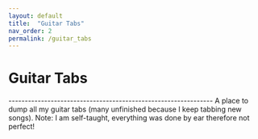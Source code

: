 ```yaml
---
layout: default
title:  "Guitar Tabs"
nav_order: 2
permalink: /guitar_tabs
---
```

<h1>Guitar Tabs</h1>  
---------------------------------------------------------------
A place to dump all my guitar tabs (many unfinished because I keep tabbing new songs).  
Note: I am self-taught, everything was done by ear therefore not perfect!  
